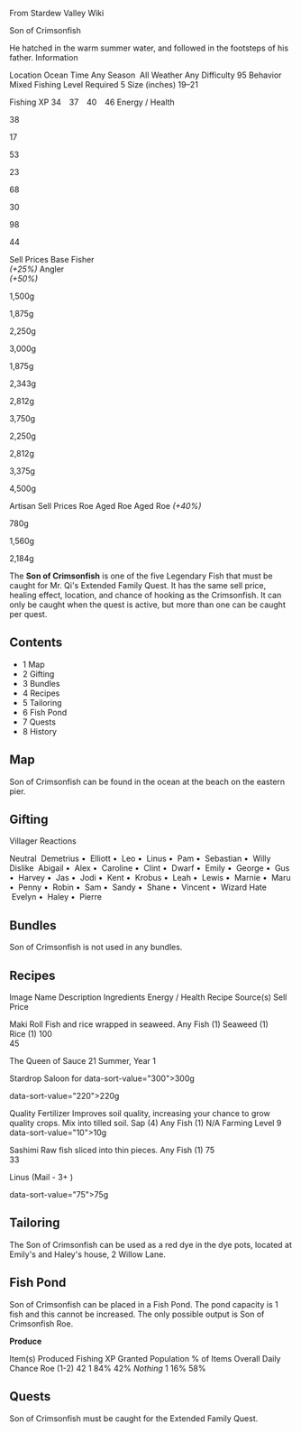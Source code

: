 From Stardew Valley Wiki

Son of Crimsonfish

He hatched in the warm summer water, and followed in the footsteps of his father. Information

Location Ocean Time Any Season  All Weather Any Difficulty 95 Behavior Mixed Fishing Level Required 5 Size (inches) 19–21

Fishing XP 34    37    40    46 Energy / Health

38

17

53

23

68

30

98

44

Sell Prices Base Fisher  
*(+25%)* Angler  
*(+50%)*

1,500g

1,875g

2,250g

3,000g

1,875g

2,343g

2,812g

3,750g

2,250g

2,812g

3,375g

4,500g

Artisan Sell Prices Roe Aged Roe Aged Roe *(+40%)*

780g

1,560g

2,184g

The **Son of Crimsonfish** is one of the five Legendary Fish that must be caught for Mr. Qi's Extended Family Quest. It has the same sell price, healing effect, location, and chance of hooking as the Crimsonfish. It can only be caught when the quest is active, but more than one can be caught per quest.

## Contents

- 1 Map
- 2 Gifting
- 3 Bundles
- 4 Recipes
- 5 Tailoring
- 6 Fish Pond
- 7 Quests
- 8 History

## Map

Son of Crimsonfish can be found in the ocean at the beach on the eastern pier.

## Gifting

Villager Reactions

Neutral  Demetrius •  Elliott •  Leo •  Linus •  Pam •  Sebastian •  Willy Dislike  Abigail •  Alex •  Caroline •  Clint •  Dwarf •  Emily •  George •  Gus •  Harvey •  Jas •  Jodi •  Kent •  Krobus •  Leah •  Lewis •  Marnie •  Maru •  Penny •  Robin •  Sam •  Sandy •  Shane •  Vincent •  Wizard Hate  Evelyn •  Haley •  Pierre

## Bundles

Son of Crimsonfish is not used in any bundles.

## Recipes

Image Name Description Ingredients Energy / Health Recipe Source(s) Sell Price

Maki Roll Fish and rice wrapped in seaweed. Any Fish (1) Seaweed (1) Rice (1) 100  
45

The Queen of Sauce 21 Summer, Year 1

Stardrop Saloon for data-sort-value="300"&gt;300g

data-sort-value="220"&gt;220g

Quality Fertilizer Improves soil quality, increasing your chance to grow quality crops. Mix into tilled soil. Sap (4) Any Fish (1) N/A Farming Level 9 data-sort-value="10"&gt;10g

Sashimi Raw fish sliced into thin pieces. Any Fish (1) 75  
33

Linus (Mail - 3+ )

data-sort-value="75"&gt;75g

## Tailoring

The Son of Crimsonfish can be used as a red dye in the dye pots, located at Emily's and Haley's house, 2 Willow Lane.

## Fish Pond

Son of Crimsonfish can be placed in a Fish Pond. The pond capacity is 1 fish and this cannot be increased. The only possible output is Son of Crimsonfish Roe.

**Produce**

Item(s) Produced Fishing XP Granted Population % of Items Overall Daily Chance Roe (1-2) 42 1 84% 42% *Nothing* 1 16% 58%

## Quests

Son of Crimsonfish must be caught for the Extended Family Quest.